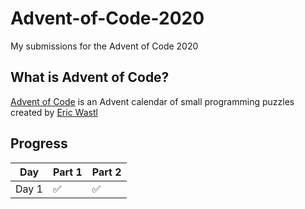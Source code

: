 # Advent-of-Code-2020
My submissions for the Advent of Code 2020

## What is Advent of Code?

[Advent of Code](http://adventofcode.com) is an Advent calendar of small programming puzzles created by [Eric Wastl](http://was.tl/)

## Progress

| Day   | Part 1 | Part 2 |
|-------|--------|--------|
| Day 1 | ✅      | ✅   |
